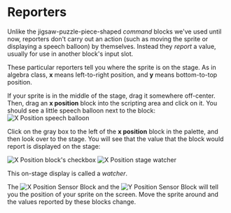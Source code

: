 # Reporters

Unlike the jigsaw-puzzle-piece-shaped _command_ blocks we've used until now, reporters don't carry out an action \(such as moving the sprite or displaying a speech balloon\) by themselves. Instead they _report_ a value, usually for use in another block's input slot.

These particular reporters tell you where the sprite is on the stage. As in algebra class, **x** means left-to-right position, and **y** means bottom-to-top position.

If your sprite is in the middle of the stage, drag it somewhere off-center. Then, drag an **x position** block into the scripting area and click on it. You should see a little speech balloon next to the block:![X Position
   speech balloon](https://beautyjoy.github.io/bjc-r/img/topic1/xpos-bubble.png)

Click on the gray box to the left of the **x position** block in the palette, and then look over to the stage. You will see that the value that the block would report is displayed on the stage:

![X Position block&apos;s checkbox](https://beautyjoy.github.io/bjc-r/img/topic1/palette-checkbox.png)     ![X Position stage
   watcher](https://beautyjoy.github.io/bjc-r/img/topic1/watcher.png)

This on-stage display is called a _watcher_.

The ![X Position
   Sensor Block](https://beautyjoy.github.io/bjc-r/img/topic1/topic1_xposition.png) and the ![Y Position
   Sensor Block](https://beautyjoy.github.io/bjc-r/img/topic1/topic1_yposition.png) will tell you the position of your sprite on the screen. Move the sprite around and the values reported by these blocks change.


